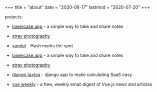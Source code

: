 +++
title = "about"
date = "2020-06-17"
lastmod = "2020-07-20"
+++

projects:

- [lowercase app](https://www.lowercase.app/) - a simple way to take and share notes

- [stray photography](https://www.strayphotography.com/)

* [vandal](https://www.getvandal.app) - Hash marks the spot

* [lowercase app](https://www.lowercase.app/) - a simple way to take and share notes

* [stray photography](https://www.strayphotography.com/)

* [django taxtea](https://github.com/lowercase-app/django-taxtea) - django app to make calculating SaaS easy

* [vue weekly](https://www.vueweekly.dev/) - a free, weekly email digest of Vue.js news and articles
